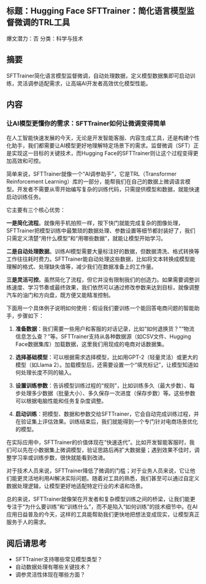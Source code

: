## 标题：Hugging Face SFTTrainer：简化语言模型监督微调的TRL工具
爆文潜力：否
分类：科学与技术

## 摘要
SFTTrainer简化语言模型监督微调，自动处理数据，定义模型数据集即可启动训练，灵活调参适配需求，让高端AI开发者高效优化模型性能。

## 内容
### 让AI模型更懂你的需求：SFTTrainer如何让微调变得简单

在人工智能快速发展的今天，无论是开发智能客服、内容生成工具，还是构建个性化助手，我们都需要让AI模型更好地理解特定场景下的需求。监督微调（SFT）正是实现这一目标的关键技术，而Hugging Face的SFTTrainer则让这个过程变得更加高效和可控。

简单来说，SFTTrainer就像一个“AI调参助手”，它是TRL（Transformer Reinforcement Learning）库的一部分，能帮我们在自己的数据上微调语言模型。开发者不需要从零开始编写复杂的训练代码，只需提供模型和数据，就能快速启动训练任务。

它主要有三个核心优势：

**一是简化流程**。就像用手机拍照一样，按下快门就能完成复杂的图像处理，SFTTrainer把模型训练中最繁琐的数据处理、参数设置等细节都封装好了，我们只需定义清楚“用什么模型”和“用哪些数据”，就能让模型开始学习。

**二是自动处理数据**。训练AI模型需要大量标注好的数据，但数据清洗、格式转换等工作往往耗时费力。SFTTrainer能自动处理这些数据，比如将文本转换成模型能理解的格式、处理缺失值等，减少我们在数据准备上的工作量。

**三是灵活可控**。虽然简化了流程，但它并没有限制我们的创造力。如果需要调整训练速度、学习节奏或最终效果，我们依然可以通过修改参数来达到目标，就像调整汽车的油门和方向盘，既方便又能精准控制。

下面用一个具体例子说明如何使用：假设我们要训练一个能回答电商问题的智能助手，步骤如下：

1. **准备数据**：我们需要一些用户和客服的对话记录，比如“如何退换货？”“物流信息怎么查？”等。SFTTrainer支持从各种数据源（如CSV文件、Hugging Face数据集库）加载数据，这里我们用现成的电商对话数据集。

2. **选择基础模型**：可以根据需求选择模型，比如用GPT-2（轻量灵活）或更大的模型（如Llama 2）。加载模型后，还需要设置一个“填充标记”，让模型知道如何处理长度不同的输入。

3. **设置训练参数**：告诉模型训练过程的“规则”，比如训练多久（最大步数）、每步处理多少数据（批量大小）、多久保存一次进度（保存步数）等。这些参数可以根据电脑性能和任务复杂度调整。

4. **启动训练**：把模型、数据和参数交给SFTTrainer，它会自动完成训练过程，并在验证集上评估效果。训练结束后，我们就能得到一个专门针对电商场景优化的模型。

在实际应用中，SFTTrainer的价值体现在“快速迭代”。比如开发智能客服时，我们可以先在小数据集上微调模型，验证思路后再扩大数据量；遇到效果不佳时，调整学习率或训练步数，很快就能看到改进。

对于技术人员来说，SFTTrainer降低了微调的门槛；对于业务人员来说，它让他们能更灵活地利用AI解决实际问题。随着对工具的熟悉，我们甚至可以通过自定义数据处理逻辑，让模型更好地适配特定行业的术语和场景。

总的来说，SFTTrainer就像架在开发者和复杂模型训练之间的桥梁，让我们能更专注于“为什么要训练”和“训练什么”，而不是陷入“如何训练”的技术细节中。在AI应用日益普及的今天，这样的工具能帮助我们更快地把想法变成现实，让模型真正服务于人的需求。

## 阅后请思考
- SFTTrainer支持哪些常见模型类型？
- 自动数据处理有哪些关键技术？
- 调参灵活性体现在哪些方面？